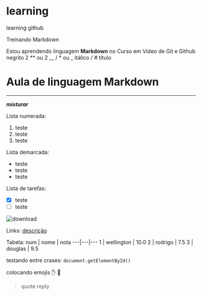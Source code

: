 # learning
learning github

Treinando Markdown

Estou aprendendo linguagem **Markdown** no Curso em Vídeo de Git e Github
negrito 2 ** ou 2 __ / * ou _ itálico / # título

# Aula de linguagem Markdown
***
_**misturar**_

Lista numerada:

1. teste
2. teste
3. teste

Lista demarcada:

* teste
* teste
* teste

Lista de tarefas:

- [x] teste
- [ ] teste

![download](https://user-images.githubusercontent.com/92489038/145129499-aa5ffaeb-34d3-41a7-8ddb-e2c4c50fa5db.png)

Links:
[descrição](https://......)

Tabela:
num | nome | nota
---|---|---
1 | wellington | 10.0
2 | rodrigo | 7.5
3 | douglas | 9.5

testando entre crases: `document.getElementById()`

colocando emojis ✋ 🖖

> quote reply
